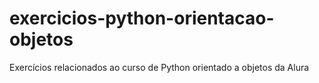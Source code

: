 # exercicios-python-orientacao-objetos
 Exercícios relacionados ao curso de Python orientado a objetos da Alura
